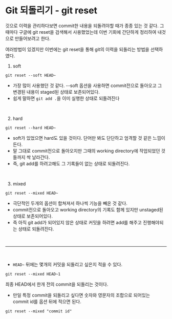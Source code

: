 # Git 되돌리기 - git reset

깃으로 이력을 관리하다보면 commit한 내용을 되돌려야할 때가 종종 있는 것 같다.
그때마다 구글에 git reset을 검색해서 사용했었는데 이번 기회에 간단하게 정리하여 내것으로 만들어보려고 한다.

여러방법이 있겠지만 이번에는 git reset을 통해 git의 이력을 되돌리는 방법을 선택하였다.

1. soft

```
git reset --soft HEAD~
```

- 가장 많이 사용했던 것 같다. --soft 옵션을 사용하면 commit전으로 돌아오고 그 변경된 내용이 staged된 상태로 보존되어있다.
- 쉽게 말하면 `git add .`을 이미 실행한 상태로 되돌려진다

<br>

2. hard

```
git reset --hard HEAD~
```

- soft가 있었으면 hard도 있을 것이다. 단어만 봐도 단단하고 엄격할 것 같은 느낌이든다.
- 말 그대로 commit전으로 돌아오지만 그때의 working directory에 작업되었던 것들까지 싹 날라간다.
- 즉, git add를 하려고해도 그 기록들이 없는 상태로 되돌려진다.

<br>

3. mixed

```
git reset --mixed HEAD~
```

- 극단적인 두개의 옵션이 합쳐져서 하나씩 기능을 빼온 것 같다.
- commit전으로 돌아오고 working directory의 기록도 함께 있지만 unstaged된 상태로 보존되어있다.
- 즉 아직 git add가 되어있지 않은 상태로 커밋을 하려면 add를 해주고 진행해야되는 상태로 되돌려진다.

<br>

---

<br>

- `HEAD~` 뒤에는 몇개의 커밋을 되돌리고 싶은지 적을 수 있다.

```
git reset --mixed HEAD~1
```

최종 HEAD에서 한개 전의 commit을 되돌리는 것이다.

- 만일 특정 commit을 되돌리고 싶다면 숫자와 영문자의 조합으로 되어있는 commit id를 옵션 뒤에 적으면 된다.

```
git reset --mixed "commit id"
```
